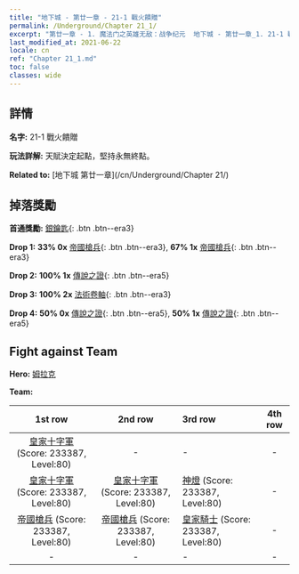 ```yaml
---
title: "地下城 - 第廿一章 - 21-1 戰火饋贈"
permalink: /Underground/Chapter 21_1/
excerpt: "第廿一章 - 1. 魔法门之英雄无敌：战争纪元  地下城 - 第廿一章_1. 21-1 戰火饋贈"
last_modified_at: 2021-06-22
locale: cn
ref: "Chapter 21_1.md"
toc: false
classes: wide
---
```


## 詳情

 **名字:** 21-1 戰火饋贈

 **玩法詳解:**       天賦決定起點，堅持永無終點。

 **Related to:** [地下城 第廿一章](/cn/Underground/Chapter 21/)

## 掉落獎勵

 **首通獎勵:** [銀鑰匙](/cn/Items/con_693/){: .btn .btn--era3}

 **Drop 1:** **33% 0x** [帝國槍兵](/cn/Items/unt_190/){: .btn .btn--era3}, **67% 1x** [帝國槍兵](/cn/Items/unt_190/){: .btn .btn--era3}

 **Drop 2:** **100% 1x** [傳說之證](/cn/Items/mat_81/){: .btn .btn--era5}

 **Drop 3:** **100% 2x** [法術卷軸](/cn/Items/con_694/){: .btn .btn--era3}

 **Drop 4:** **50% 0x** [傳說之證](/cn/Items/mat_74/){: .btn .btn--era5}, **50% 1x** [傳說之證](/cn/Items/mat_74/){: .btn .btn--era5}


## Fight against Team
 **Hero:** [姆拉克](/cn/heroes/Mullich/)

 **Team:**


  | 1st row | 2nd row | 3rd row | 4th row |
  |:----:|:----:|:----|:----:|
  | [皇家十字軍](/cn/units/Swordsman/) (Score: 233387, Level:80)  | - | - | - |
  | [皇家十字軍](/cn/units/Swordsman/) (Score: 233387, Level:80)  | [皇家十字軍](/cn/units/Swordsman/) (Score: 233387, Level:80)  | [神燈](/cn/units/Genie/) (Score: 233387, Level:80)  | - |
  | [帝國槍兵](/cn/units/Pikeman/) (Score: 233387, Level:80)  | [帝國槍兵](/cn/units/Pikeman/) (Score: 233387, Level:80)  | [皇家騎士](/cn/units/Cavalier/) (Score: 233387, Level:80)  | - |
  | - | - | - | - |


